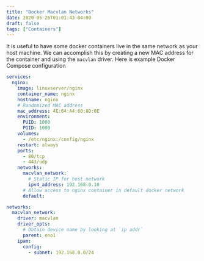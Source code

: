 ```yaml
---
title: "Docker Macvlan Networks"
date: 2020-05-26T01:01:43-04:00
draft: false
tags: ["Containers"]
---
```


It is useful to have some docker containers live in the same network as your host machine. We can accomplish this by creating a new MAC address for the container and using the `macvlan` driver. Here is example Docker Compose configuration

```yml
services:  
  nginx:
    image: linuxserver/nginx
    container_name: nginx
    hostname: nginx
    # Randomized MAC address
    mac_address: 4E:64:A4:60:8D:0E
    environment:
      PUID: 1000
      PGID: 1000
    volumes:
      - /etc/nginx:/config/nginx
    restart: always
    ports:
      - 80/tcp
      - 443/udp
    networks:
      macvlan_network:
        # Static IP for host network
        ipv4_address: 192.168.0.10
      # Allow access to nginx container in default docker network
      default: 

networks:
  macvlan_network:
    driver: macvlan
    driver_opts:
      # Obtain device name by looking at `ip addr`
      parent: eno1
    ipam:
      config:
        - subnet: 192.168.0.0/24
```

